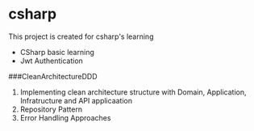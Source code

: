 # csharp
This project is created for csharp's learning

- CSharp basic learning
- Jwt Authentication


###CleanArchitectureDDD
  1. Implementing clean  architecture structure with Domain, Application, Infratructure and API applicaation
  2. Repository Pattern
  3. Error Handling Approaches
